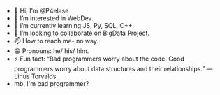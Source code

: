 - 👋 Hi, I’m @P4elase
- 👀 I’m interested in WebDev.
- 🌱 I’m currently learning JS, Py, SQL, C++.
- 💞️ I’m looking to collaborate on BigData Project.
- 📫 How to reach me- no way.
- 😄 Pronouns: he/ his/ him.
- ⚡ Fun fact: “Bad programmers worry about the code. Good programmers worry about data structures and their relationships.” ― Linus Torvalds
- mb, I'm bad programmer?

<!---
P4elase/P4elase is a ✨ special ✨ repository because its `README.md` (this file) appears on your GitHub profile.
You can click the Preview link to take a look at your changes.
--->
